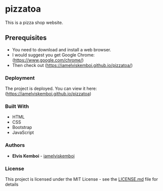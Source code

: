 # pizzatoa

This is a pizza shop website.

## Prerequisites

* You need to download and install a web browser.
* I would suggest you get Google Chrome: (https://www.google.com/chrome/)
* Then check out (https://iamelviskemboi.github.io/pizzatoa/)


### Deployment

The project is deployed. You can view it here: (https://iamelviskemboi.github.io/pizzatoa)

### Built With

* HTML
* CSS
* Bootstrap
* JavaScript

### Authors

* **Elvis Kemboi** - [iamelviskemboi](https://github.com/iamelviskemboi)

### License

This project is licensed under the MIT License - see the [LICENSE.md](LICENSE.md) file for details
